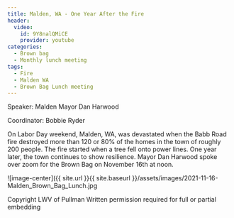 ```yaml
---
title: Malden, WA - One Year After the Fire
header:
  video:
    id: 9Y8nalQMiCE
    provider: youtube
categories:
  - Brown bag
  - Monthly lunch meeting
tags:
  - Fire
  - Malden WA
  - Brown Bag Lunch meeting
---
```


Speaker:  Malden Mayor Dan Harwood 

Coordinator: Bobbie Ryder

On Labor Day weekend, Malden, WA, was devastated when the Babb Road fire destroyed more than 120 or 80% of the homes in the town of roughly 200 people. The fire started when a tree fell onto power lines.  One year later, the town continues to show resilience.  Mayor Dan Harwood spoke over zoom for the Brown Bag on November 16th at noon.

![image-center]({{ site.url }}{{ site.baseurl }}/assets/images/2021-11-16-Malden_Brown_Bag_Lunch.jpg

Copyright LWV of Pullman
Written permission required for full or partial embedding

<!---change the title to whatever you want the post to be titled
change the ID out to the end of the youtube link https://youtu.be/r61ARK4Qv9c -->
